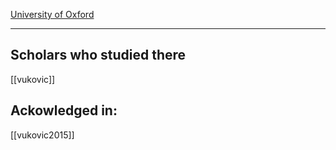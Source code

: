 [University of Oxford](oxford-university.md)
***
## Scholars who studied there
[[vukovic]]
## Ackowledged in:
[[vukovic2015]]